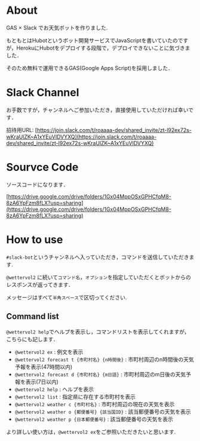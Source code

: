 # About
GAS × Slack でお天気ボットを作りました.

もともとはHubotというボット開発サービスでJavaScriptを書いていたのですが，HerokuにHubotをデプロイする段階で，デプロイできないことに気づきました．

そのため無料で運用できるGAS(Google Apps Script)を採用しました．

# Slack Channel

お手数ですが，チャンネルへご参加いただき，直接使用していただければ幸いです．

招待用URL: [https://join.slack.com/t/roaaaa-dev/shared_invite/zt-l92ex72s-wKraUlZK~A1xYEuVIDVYXQ](https://join.slack.com/t/roaaaa-dev/shared_invite/zt-l92ex72s-wKraUlZK~A1xYEuVIDVYXQ)

# Sourvce Code
ソースコードになります．

[https://drive.google.com/drive/folders/1Gx04MppOSxGPHCfqM8-8zA6YpFzm8fLX?usp=sharing](https://drive.google.com/drive/folders/1Gx04MppOSxGPHCfqM8-8zA6YpFzm8fLX?usp=sharing)

# How to use
`#slack-bot`というチャンネルへ入っていただき，コマンドを送信していただきます.

`@wettervol2` に続いて`コマンド名`，`オプション`を指定していただくとボットからのレスポンスが返ってきます．

メッセージはすべて`半角スペース`で区切ってください. 

## Command list
`@wettervol2 help`でヘルプを表示し，コマンドリストを表示してくれますが，こちらにも記します．

- `@wettervol2 ex` : 例文を表示
- `@wettervol2 forecast t {市町村名} {n時間後}` : 市町村周辺のn時間後の天気予報を表示(47時間以内)
- `@wettervol2 forecast d {市町村名} {m日語}` : 市町村周辺のm日後の天気予報を表示(7日以内)
- `@wettervol2 help` : ヘルプを表示
- `@wettervol2 list` : 指定県に存在する市町村を表示
- `@wettervol2 weather c {市町村名}` : 市町村周辺の現在の天気を表示
- `@wettervol2 weather o {郵便番号} {該当国ID}` : 該当郵便番号の天気を表示
- `@wettervol2 weather p {日本郵便番号}` : 該当郵便番号の天気を表示

より詳しい使い方は，`@wettervol2 ex`をご参照いただきたいと思います.


